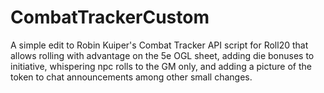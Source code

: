 # CombatTrackerCustom
A simple edit to Robin Kuiper's Combat Tracker API script for Roll20 that allows rolling with advantage on the 5e OGL sheet, adding die bonuses to initiative, whispering npc rolls to the GM only, and adding a picture of the token to chat announcements among other small changes.
